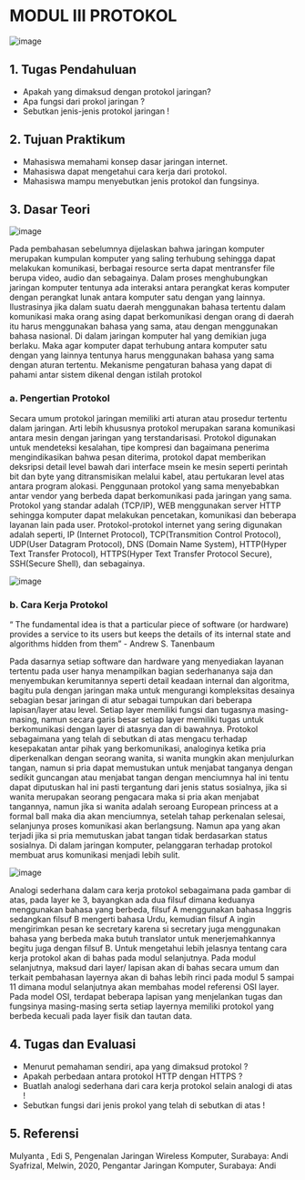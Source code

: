 # MODUL III PROTOKOL
![image](https://user-images.githubusercontent.com/70986579/153551032-f1f48fa4-fbd6-49fe-b899-13cb0fd85adc.png)

## 1.	Tugas Pendahuluan
-	Apakah yang dimaksud dengan protokol jaringan?
-	Apa fungsi dari prokol jaringan ?
-	Sebutkan jenis-jenis protokol jaringan !
## 2.	Tujuan Praktikum
-	Mahasiswa memahami konsep dasar jaringan internet.
-	Mahasiswa dapat mengetahui cara kerja dari protokol.
-	Mahasiswa mampu menyebutkan jenis protokol dan fungsinya.
## 3.	Dasar Teori
![image](https://user-images.githubusercontent.com/70986579/153551085-807d0c9e-1989-41cf-bd12-ebc5a23db678.png)

Pada pembahasan sebelumnya dijelaskan bahwa jaringan komputer merupakan kumpulan komputer yang saling terhubung sehingga dapat melakukan komunikasi, berbagai resource serta dapat mentransfer file berupa video, audio dan sebagainya. Dalam proses menghubungkan jaringan komputer tentunya ada interaksi antara perangkat keras komputer dengan perangkat lunak antara komputer satu dengan yang lainnya. Ilustrasinya jika dalam suatu daerah menggunakan bahasa tertentu dalam komunikasi maka orang asing dapat berkomunikasi dengan orang di daerah itu harus menggunakan bahasa yang sama, atau dengan menggunakan bahasa nasional. 
Di dalam jaringan komputer hal yang demikian juga berlaku. Maka agar komputer dapat terhubung antara komputer satu dengan yang lainnya tentunya harus menggunakan bahasa yang sama dengan aturan tertentu. Mekanisme pengaturan bahasa yang dapat di pahami antar sistem dikenal dengan istilah protokol
### a.	Pengertian Protokol
Secara umum protokol jaringan memiliki arti aturan atau prosedur tertentu dalam jaringan. Arti lebih khususnya protokol merupakan sarana komunikasi antara mesin dengan jaringan yang terstandarisasi. Protokol digunakan untuk mendeteksi kesalahan, tipe kompresi dan bagaimana penerima mengindikasikan bahwa pesan diterima, protokol dapat memberikan deksripsi detail level bawah dari interface msein ke mesin seperti perintah bit dan byte yang ditransmisikan melalui kabel, atau pertukaran level atas antara program alokasi. Penggunaan protokol yang sama menyebabkan antar vendor yang berbeda dapat berkomunikasi pada jaringan yang sama. Protokol yang standar adalah (TCP/IP), WEB menggunakan server HTTP sehingga komputer dapat melakukan pencetakan, komunikasi dan beberapa layanan lain pada user.
Protokol-protokol internet yang sering digunakan adalah seperti, IP (Internet Protocol), TCP(Transmition Control Protocol), UDP(User Datagram Protocol), DNS (Domain Name System), HTTP(Hyper Text Transfer Protocol), HTTPS(Hyper Text Transfer Protocol Secure), SSH(Secure Shell), dan sebagainya.

![image](https://user-images.githubusercontent.com/70986579/153551322-25709d2a-5460-4f8d-8c40-dc7d24efb022.png)

### b.	Cara Kerja Protokol
“ The fundamental idea is that a particular piece of software (or hardware) provides a service to its users but keeps the details of its internal state and algorithms hidden from them” -  Andrew S. Tanenbaum

Pada dasarnya setiap software dan hardware yang menyediakan layanan tertentu pada user hanya menampilkan bagian sederhananya saja dan menyembukan kerumitannya seperti detail keadaan internal dan algoritma, bagitu pula dengan  jaringan maka untuk mengurangi kompleksitas desainya sebagian besar jaringan di atur sebagai tumpukan dari beberapa lapisan/layer atau level. Setiap layer memiliki fungsi dan tugasnya masing-masing, namun secara garis besar setiap layer memiliki tugas untuk berkomunikasi dengan layer di atasnya dan di bawahnya.
Protokol sebagaimana yang telah di sebutkan di atas mengacu terhadap kesepakatan antar pihak yang berkomunikasi, analoginya ketika pria diperkenalkan dengan seorang wanita, si wanita mungkin akan menjulurkan tangan, namun si pria dapat memustukan untuk menjabat tanganya dengan sedikit guncangan atau menjabat tangan dengan menciumnya hal ini tentu dapat diputuskan hal ini pasti tergantung dari jenis status sosialnya, jika si wanita merupakan seorang pengacara maka si pria akan menjabat tangannya, namun jika si wanita adalah seroang European princess at a formal ball maka dia akan menciumnya, setelah tahap perkenalan selesai, selanjunya proses komunikasi akan berlangsung. Namun apa yang akan terjadi jika si pria memutuskan jabat tangan tidak berdasarkan status sosialnya. Di dalam jaringan komputer, pelanggaran terhadap protokol membuat arus komunikasi menjadi lebih sulit.

![image](https://user-images.githubusercontent.com/70986579/153550335-b6d0781f-ff8d-45ab-a8b2-d8f8b6573565.png)

Analogi sederhana dalam cara kerja protokol sebagaimana pada gambar di atas, pada layer ke 3, bayangkan ada dua filsuf dimana keduanya menggunakan bahasa yang berbeda, filsuf A menggunakan bahasa Inggris sedangkan filsuf B mengerti bahasa Urdu, kemudian filsuf A ingin mengirimkan pesan ke secretary karena si secretary juga menggunakan bahasa yang berbeda maka butuh translator untuk menerjemahkannya begitu juga dengan filsuf B. Untuk mengetahui lebih jelasnya tentang cara kerja protokol akan di bahas pada modul selanjutnya. Pada modul selanjutnya, maksud dari layer/ lapisan akan di bahas secara umum dan terkait pembahasan layernya akan di bahas lebih rinci pada modul 5 sampai 11 dimana modul selanjutnya akan membahas model referensi OSI layer. Pada model OSI, terdapat beberapa lapisan yang menjelankan tugas dan fungsinya masing-masing serta setiap layernya memiliki protokol yang berbeda kecuali pada layer fisik dan tautan data.
## 4.	Tugas dan Evaluasi
-	Menurut pemahaman sendiri, apa yang dimaksud protokol ?
-	Apakah perbedaan antara protokol HTTP dengan HTTPS ?
-	Buatlah analogi sederhana dari cara kerja protokol selain analogi di atas !
-	Sebutkan fungsi dari jenis prokol yang telah di sebutkan di atas !
## 5.	Referensi
Mulyanta , Edi S, Pengenalan Jaringan Wireless Komputer, Surabaya: Andi
Syafrizal, Melwin, 2020, Pengantar Jaringan Komputer, Surabaya: Andi

